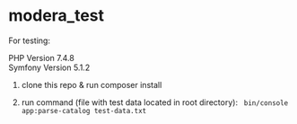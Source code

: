 # modera_test
For testing:

  PHP Version              7.4.8  
  Symfony Version              5.1.2  
 1. clone this repo & run composer install
 
 2. run command (file with test data located in root directory): 
 ` bin/console app:parse-catalog test-data.txt`
